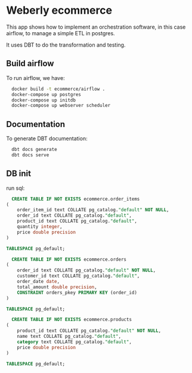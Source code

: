 # Weberly ecommerce

This app shows how to implement an orchestration software, in this case airflow, to manage a simple ETL in postgres.

It uses DBT to do the transformation and testing.


## Build airflow

To run airflow, we have:

```bash
  docker build -t ecommerce/airflow .
  docker-compose up postgres
  docker-compose up initdb 
  docker-compose up webserver scheduler
```


## Documentation

To generate DBT documentation:

```bash
  dbt docs generate
  dbt docs serve
```


## DB init

run sql:

```sql
  CREATE TABLE IF NOT EXISTS ecommerce.order_items
(
    order_item_id text COLLATE pg_catalog."default" NOT NULL,
    order_id text COLLATE pg_catalog."default",
    product_id text COLLATE pg_catalog."default",
    quantity integer,
    price double precision
)

TABLESPACE pg_default;
```

```sql
  CREATE TABLE IF NOT EXISTS ecommerce.orders
(
    order_id text COLLATE pg_catalog."default" NOT NULL,
    customer_id text COLLATE pg_catalog."default",
    order_date date,
    total_amount double precision,
    CONSTRAINT orders_pkey PRIMARY KEY (order_id)
)

TABLESPACE pg_default;
```

```sql
  CREATE TABLE IF NOT EXISTS ecommerce.products
(
    product_id text COLLATE pg_catalog."default" NOT NULL,
    name text COLLATE pg_catalog."default",
    category text COLLATE pg_catalog."default",
    price double precision
)

TABLESPACE pg_default;
```
